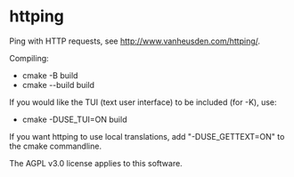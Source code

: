 httping
=======

Ping with HTTP requests, see <http://www.vanheusden.com/httping/>.

Compiling:

* cmake -B build
* cmake --build build

If you would like the TUI (text user interface) to be included (for -K),
use:

* cmake -DUSE_TUI=ON build

If you want httping to use local translations, add "-DUSE_GETTEXT=ON" to
the cmake commandline.

The AGPL v3.0 license applies to this software.

